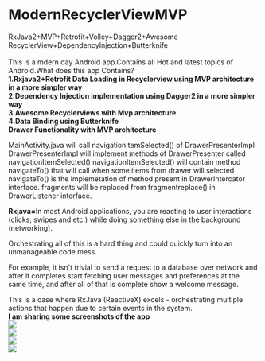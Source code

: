 # ModernRecyclerViewMVP
RxJava2+MVP+Retrofit+Volley+Dagger2+Awesome RecyclerView+DependencyInjection+Butterknife<br>
<br>
This is a mdern day Android app.Contains all Hot and latest topics of Android.What does this app Contains?<br>
<b>1.Rxjava2+Retrofit Data Loading in Recyclerview using MVP architecture in a more simpler way</b><br>
<b>2.Dependency Injection implementation using Dagger2 in a more simpler way</b><br>
<b>3.Awesome Recyclerviews with Mvp architecture</b><br>
<b>4.Data Binding using Butterknife</b><br>
<b>Drawer Functionality with MVP architecture</b><br>

MainActivity.java will call navigationItemSelected() of DrawerPresenterImpl
DrawerPresenterImpl will implement methods of DrawerPresenter called navigationItemSelected()
navigationItemSelected() will contain method navigateTo() that will call when some items from drawer will selected
navigateTo() is the implemetation of method present in DrawerIntercator interface.
fragments will be replaced from fragmentreplace() in DrawerListener interface.

<b>Rxjava=</b>In most Android applications, you are reacting to user interactions (clicks, swipes and etc.) while doing something else in the background (networking).

Orchestrating all of this is a hard thing and could quickly turn into an unmanageable code mess.

For example, it isn't trivial to send a request to a database over network and after it completes start fetching user messages and preferences at the same time, and after all of that is complete show a welcome message.

This is a case where RxJava (ReactiveX) excels - orchestrating multiple actions that happen due to certain events in the system.<br>
<b>I am sharing some screenshots of the app</b>
<br>
<img src="https://github.com/vikashumain/ModernRecyclerViewMVP/blob/master/Screenshot_2018-01-30-17-18-29-638_com.cogoport.png"><br>
<img src="https://github.com/vikashumain/ModernRecyclerViewMVP/blob/master/Screenshot_2018-01-30-17-18-57-007_com.cogoport.png"><br>
<img src="https://github.com/vikashumain/ModernRecyclerViewMVP/blob/master/Screenshot_2018-01-30-17-19-28-568_com.cogoport.png"><br>
<img src="https://github.com/vikashumain/ModernRecyclerViewMVP/blob/master/Screenshot_2018-01-30-17-19-38-348_com.cogoport.png"><br>

